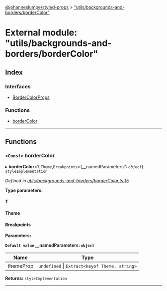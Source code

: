 [@johanneslumpe/styled-props](../README.md) > ["utils/backgrounds-and-borders/borderColor"](../modules/_utils_backgrounds_and_borders_bordercolor_.md)

# External module: "utils/backgrounds-and-borders/borderColor"

## Index

### Interfaces

* [BorderColorProps](../interfaces/_utils_backgrounds_and_borders_bordercolor_.bordercolorprops.md)

### Functions

* [borderColor](_utils_backgrounds_and_borders_bordercolor_.md#bordercolor)

---

## Functions

<a id="bordercolor"></a>

### `<Const>` borderColor

▸ **borderColor**<`T`,`Theme`,`Breakpoints`>(__namedParameters?: *`object`*): `styleImplementation`

*Defined in [utils/backgrounds-and-borders/borderColor.ts:15](https://github.com/johanneslumpe/styled-props/blob/8e709f1/src/utils/backgrounds-and-borders/borderColor.ts#L15)*

**Type parameters:**

#### T 
#### Theme 
#### Breakpoints 
**Parameters:**

**`Default value` __namedParameters: `object`**

| Name | Type |
| ------ | ------ |
| themeProp | `undefined` \| `Extract<keyof Theme, string>` |

**Returns:** `styleImplementation`

___

